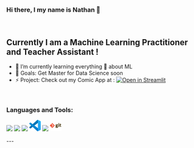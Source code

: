 ### Hi there, I my name is Nathan 👋
<br />

## Currently I am a Machine Learning Practitioner and Teacher Assistant !

- 🔭 I’m currently learning everything 🤣 about ML
- 🥅 Goals: Get Master for Data Science soon
- ⚡ Project: Check out my Comic App at : [![Open in Streamlit](https://static.streamlit.io/badges/streamlit_badge_black_white.svg)](https://share.streamlit.io/nathannguyen-dev/comic_me_v1/main.py)


<br />

### Languages and Tools:

<p Flex-directio="row">
<img height="30" src="https://i.pinimg.com/originals/91/94/c9/9194c978fa63798b2e882e6fda5eb953.png"/>
<img height="30" src="https://upload.wikimedia.org/wikipedia/commons/thumb/2/2d/Tensorflow_logo.svg/1200px-Tensorflow_logo.svg.png"/>
<img height="30" src="https://upload.wikimedia.org/wikipedia/commons/thumb/0/05/Scikit_learn_logo_small.svg/2560px-Scikit_learn_logo_small.svg.png"/>
<img height="30" src="https://raw.githubusercontent.com/github/explore/80688e429a7d4ef2fca1e82350fe8e3517d3494d/topics/visual-studio-code/visual-studio-code.png"/>
<img height="30" src="https://upload.wikimedia.org/wikipedia/commons/thumb/9/97/Sqlite-square-icon.svg/2048px-Sqlite-square-icon.svg.png"/>
<img height="30" src="https://raw.githubusercontent.com/github/explore/80688e429a7d4ef2fca1e82350fe8e3517d3494d/topics/git/git.png" />
</p>
---
